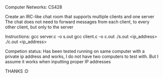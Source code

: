 Computer Networks: CS428

Create an IRC-like chat room that supports multiple clients and one server
The chat does not need to forward messages from each client, to every other client,
but only to the server

Instructions:
gcc server.c -o s.out
gcc client.c -o c.out
./s.out <ip_address>
./c.out <ip_address>

Competion status:
Has been tested running on same computer with a private ip address
and works, I do not have two computers to test with. But I assume
it works when inputting proper IP addresses

THANKS :D

